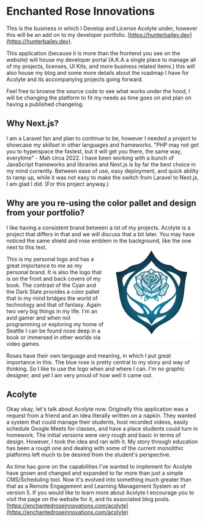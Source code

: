 # Enchanted Rose Innovations
This is the business in which I Develop and License Acolyte under, however this will be an add on to my developer portfolio. [https://hunterbailey.dev](https://hunterbailey.dev).

This application (because it is more than the frontend you see on the website) will house my developer portal (A.K.A a single place to manage all of my projects, licenses, UI Kits, and more business related items.) this will also house my blog and some more details about the roadmap I have for Acolyte and its accompanying projects going forward.

Feel free to browse the source code to see what works under the hood, I will be changing the platform to fit my needs as time goes on and plan on having a published changelog.

## Why Next.js?
I am a Laravel fan and plan to continue to be, however I needed a project to showcase my skillset in other languages and frameworks. "PHP may not get you to hyperspace the fastest, but it will get you there, the same way, everytime" - Mah circa 2022. I have been working with a bunch of JavaScript frameworks and libraries and Next.js is by far the best choice in my mind currently. Between ease of use, easy deployment, and quick ability to ramp up, while it was not easy to make the switch from Laravel to Next.js, I am glad I did. (For this project anyway.)

## Why are you re-using the color pallet and design from your portfolio?
<p>
I like having a consistent brand between a lot of my projects. Acolyte is a project that differs in that and we will discuss that a bit later. You may have noticed the same shield and rose emblem in the background, like the one next to this text.
 
<img align="right" src="/assets/images/EnchantedRoseLogo.svg" alt="Enchanted Rose Innovations Logo" width="250">

This is my personal logo and has a great importance to me as my personal brand. It is also the logo that is on the front and back covers of my book. The contrast of the Cyan and the Dark Slate provides a color pallet that in my mind bridges the world of technology and that of fantasy. Again two very big things in my life. I'm an avid gamer and when not programming or exploring my home of Seattle I can be found nose deep in a book or immersed in other worlds via video games. 

Roses have their own language and meaning, in which I put great importance in this. The blue rose is pretty central to my story and way of thinking. So I like to use the logo when and where I can. I'm no graphic designer, and yet I am very proud of how well it came out.
</p>

## Acolyte
Okay okay, let's talk about Acolyte now. Originally this application was a request from a friend and an idea literally written on a napkin. They wanted a system that could manage their students, host recorded videos, easily schedule Google Meets for classes, and have a place students could turn in homework. The initial versions were very rough and basic in terms of design. However, I took the idea and ran with it. My story through education has been a rough one and dealing with some of the current monolithic platforms left much to be desired from the student's perspective. 

As time has gone on the capabilities I've wanted to implement for Acolyte have grown and changed and expanded to far more than just a simple CMS/Scheduling tool. Now it's evolved into something much greater than that as a Remote Engagement and Learning Management System as of version 5. If you would like to learn more about Acolyte I encourage you to visit the page on the website for it, and its associated blog posts. [https://enchantedroseinnovations.com/acolyte](https://enchantedroseinnovations.com/acolyte)
